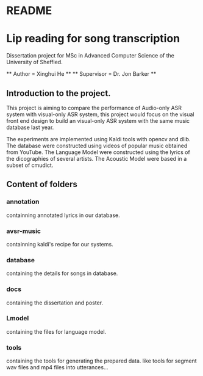 # README #

# Lip reading for song transcription

Dissertation project for MSc in Advanced Computer Science of the University of Sheffied.

** Author = Xinghui He **
** Supervisor = Dr. Jon Barker **


## Introduction to the project.

This project is aiming to compare the performance of Audio-only ASR system with visual-only ASR system, this project would focus on the visual front end design to build an visual-only ASR system with the same music database last year.

The experiments are implemented using Kaldi tools with opencv and dlib. The database were constructed using videos of popular music obtained from YouTube. The Language Model were constructed using the lyrics of the dicographies of several artists. The Acoustic Model were based in a subset of cmudict.

## Content of folders
### annotation
containning annotated lyrics in our database.

### avsr-music
containning kaldi's recipe for our systems.

### database
containing the details for songs in database.

### docs
containing the dissertation and poster.

### Lmodel
containing the files for language model.

### tools
containing the tools for generating the prepared data.
like tools for segment wav files and mp4 files into utterances...
